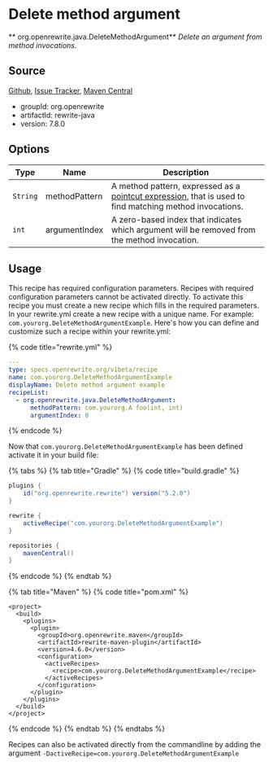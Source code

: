 # Delete method argument

** org.openrewrite.java.DeleteMethodArgument**
_Delete an argument from method invocations._

## Source

[Github](https://github.com/openrewrite/rewrite), [Issue Tracker](https://github.com/openrewrite/rewrite/issues), [Maven Central](https://search.maven.org/artifact/org.openrewrite/rewrite-java/7.8.0/jar)

* groupId: org.openrewrite
* artifactId: rewrite-java
* version: 7.8.0

## Options

| Type | Name | Description |
| -- | -- | -- |
| `String` | methodPattern | A method pattern, expressed as a [pointcut expression](/v1beta/pointcut-expressions), that is used to find matching method invocations. |
| `int` | argumentIndex | A zero-based index that indicates which argument will be removed from the method invocation. |


## Usage

This recipe has required configuration parameters. Recipes with required configuration parameters cannot be activated directly. To activate this recipe you must create a new recipe which fills in the required parameters. In your rewrite.yml create a new recipe with a unique name. For example: `com.yourorg.DeleteMethodArgumentExample`.
Here's how you can define and customize such a recipe within your rewrite.yml:

{% code title="rewrite.yml" %}
```yaml
---
type: specs.openrewrite.org/v1beta/recipe
name: com.yourorg.DeleteMethodArgumentExample
displayName: Delete method argument example
recipeList:
  - org.openrewrite.java.DeleteMethodArgument:
      methodPattern: com.yourorg.A foo(int, int)
      argumentIndex: 0
```
{% endcode %}


Now that `com.yourorg.DeleteMethodArgumentExample` has been defined activate it in your build file:

{% tabs %}
{% tab title="Gradle" %}
{% code title="build.gradle" %}
```groovy
plugins {
    id("org.openrewrite.rewrite") version("5.2.0")
}

rewrite {
    activeRecipe("com.yourorg.DeleteMethodArgumentExample")
}

repositories {
    mavenCentral()
}

```
{% endcode %}
{% endtab %}

{% tab title="Maven" %}
{% code title="pom.xml" %}
```markup
<project>
  <build>
    <plugins>
      <plugin>
        <groupId>org.openrewrite.maven</groupId>
        <artifactId>rewrite-maven-plugin</artifactId>
        <version>4.6.0</version>
        <configuration>
          <activeRecipes>
            <recipe>com.yourorg.DeleteMethodArgumentExample</recipe>
          </activeRecipes>
        </configuration>
      </plugin>
    </plugins>
  </build>
</project>
```
{% endcode %}
{% endtab %}
{% endtabs %}

Recipes can also be activated directly from the commandline by adding the argument `-DactiveRecipe=com.yourorg.DeleteMethodArgumentExample`
